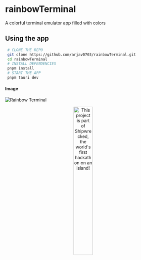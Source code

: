 # rainbowTerminal

A colorful terminal emulator app filled with colors

## Using the app
   ```bash
    # CLONE THE REPO
    git clone https://github.com/arjav0703/rainbowTerminal.git
    cd rainbowTerminal
    # INSTALL DEPENDENCIES
    pnpm install
    # START THE APP
    pnpm tauri dev
   ```
#### Image
![Rainbow Terminal](https://hc-cdn.hel1.your-objectstorage.com/s/v3/d0a735a778b71964dcec07e159ddae623faf2862_image.png)
<div align="center">
  <a href="https://shipwrecked.hackclub.com/?t=ghrm" target="_blank">
    <img src="https://hc-cdn.hel1.your-objectstorage.com/s/v3/739361f1d440b17fc9e2f74e49fc185d86cbec14_badge.png" 
         alt="This project is part of Shipwrecked, the world's first hackathon on an island!" 
         style="width: 35%;">
  </a>
</div>
